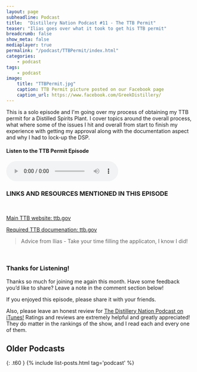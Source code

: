 ```yaml
---
layout: page
subheadline: Podcast
title:  "Distillery Nation Podcast #11 - The TTB Permit"
teaser: "Ilias goes over what it took to get his TTB permit"
breadcrumb: false
show_meta: false
mediaplayer: true
permalink: "/podcast/TTBPermit/index.html"
categories:
    - podcast
tags:
    - podcast
image:
    title: "TTBPermit.jpg"
    caption: TTB Permit picture posted on our Facebook page
    caption_url: https://www.facebook.com/GreekDistillery/
---
```

This is a solo episode and I'm going over my process of obtaining my TTB permit for a Distilled Spirits Plant. I cover topics around the overall process, what where some of the issues I hit and overall from start to finish my experience with getting my approval along with the documentation aspect and why I had to lock-up the DSP.


<h4>Listen to the TTB Permit Episode</h4>
<audio src="http://www.mastrogiannisdistillery.com/distillerynation/2016/011-DNP-TTBApproval.mp3" type="audio/mp3" controls="controls"></audio>


<h3>LINKS AND RESOURCES MENTIONED IN THIS EPISODE</h3>
<br>

[Main TTB website: ttb.gov][1]

[Required TTB documenation: ttb.gov][2]


<blockquote>Advice from Ilias - Take your time filling the applicaton, I know I did!</blockquote>

 [1]: https://www.ttb.gov/spirits/index.shtml
 [2]: https://www.ttb.gov/ponl/permits-online-required-documents.shtml

 
<br>
<h3>Thanks for Listening!</h3>

Thanks so much for joining me again this month. Have some feedback you’d like to share? Leave a note in the comment section below!

If you enjoyed this episode, please share it with your friends.

Also, please leave an honest review for [The Distillery Nation Podcast on iTunes!][5] Ratings and reviews are extremely helpful and greatly appreciated! They do matter in the rankings of the show, and I read each and every one of them.


[5]: https://itunes.apple.com/us/podcast/distillery-nation-podcast/id1040367741


## Older Podcasts
{: .t60 }
{% include list-posts.html tag='podcast' %}